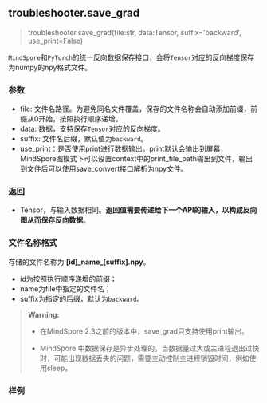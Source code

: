## troubleshooter.save_grad
>
> troubleshooter.save_grad(file:str, data:Tensor, suffix='backward', use_print=False)

`MindSpore`和`PyTorch`的统一反向数据保存接口，会将`Tensor`对应的反向梯度保存为numpy的npy格式文件。

### 参数

- file: 文件名路径。为避免同名文件覆盖，保存的文件名称会自动添加前缀，前缀从0开始，按照执行顺序递增。
- data: 数据，支持保存`Tensor`对应的反向梯度。
- suffix: 文件名后缀，默认值为`backward`。
- use_print：是否使用print进行数据输出。print默认会输出到屏幕，MindSpore图模式下可以设置context中的print_file_path输出到文件，输出到文件后可以使用save_convert接口解析为npy文件。

### 返回
- Tensor，与输入数据相同。**返回值需要传递给下一个API的输入，以构成反向图从而保存反向数据**。

### 文件名称格式

存储的文件名称为 **[id]\_name\_[suffix].npy**。
- id为按照执行顺序递增的前缀；
- name为file中指定的文件名；
- suffix为指定的后缀，默认为`backward`。

> **Warning:**
>
> - 在MindSpore 2.3之前的版本中，save_grad只支持使用print输出。
>
> - MindSpore 中数据保存是异步处理的。当数据量过大或主进程退出过快时，可能出现数据丢失的问题，需要主动控制主进程销毁时间，例如使用sleep。


### 样例
